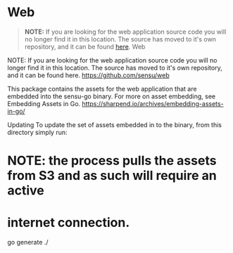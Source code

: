 # Web

> **NOTE:** If you are looking for the web application source code you will no
> longer find it in this location. The source has moved to it's own repository,
> and it can be found [here](https://github.com/sensu/web).
Web

NOTE: If you are looking for the web application source code you will no
longer find it in this location. The source has moved to it's own repository,
and it can be found here. https://github.com/sensu/web

This package contains the assets for the web application that are embedded into
the sensu-go binary. For more on asset embedding, see
Embedding Assets in Go. https://sharpend.io/archives/embedding-assets-in-go/

Updating
To update the set of assets embedded in to the binary, from this directory
simply run:
# NOTE: the process pulls the assets from S3 and as such will require an active
#       internet connection.
go generate ./
